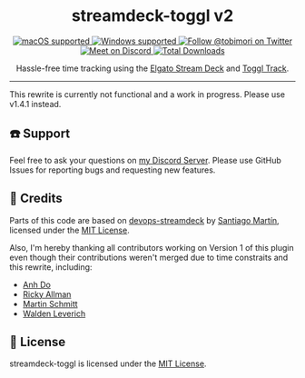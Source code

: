 <h1 align="center">streamdeck-toggl v2</h1>
<p align="center">
  <a href="#">
    <img src="https://img.shields.io/badge/macOS-✓-success?logo=apple&style=flat-square&logoColor=white" alt="macOS supported" />
  </a>
  <a href="#">
    <img src="https://img.shields.io/badge/Windows-✓-success?logo=windows-95&style=flat-square&logoColor=white" alt="Windows supported" />
  </a>
  <a href="https://twitter.com/tobimori">
    <img src="https://img.shields.io/twitter/follow/tobimori?color=%231da1f2&label=Follow%20%40tobimori&logo=twitter&logoColor=white&style=flat-square" alt="Follow @tobimori on Twitter" />
  </a>
  <a href="https://discord.gg/YWy3UAy">
    <img src="https://img.shields.io/discord/713669570929623150?label=Meet%20On%20Discord&logo=discord&logoColor=white&style=flat-square" alt="Meet on Discord" />
  </a>
  <a href="#">
    <img src="https://img.shields.io/endpoint?label=Downloads&style=flat-square&url=https%3A%2F%2Fstreamdeck.api.moeritz.io%2Fapi%2Fshields%2Fdownloads%2Fio.moeritz.streamdeck.toggl" alt="Total Downloads">
  </a>
</p>

<p align="center">
  Hassle-free time tracking using the <a href="https://www.elgato.com/en/gaming/stream-deck">Elgato Stream Deck</a> 
  and <a href="https://toggl.com/track/">Toggl Track</a>.
</p>

___

This rewrite is currently not functional and a work in progress. Please use v1.4.1 instead.

## ☎️ Support
Feel free to ask your questions on [my Discord Server](https://discord.gg/YWy3UAy). Please use GitHub Issues for reporting bugs and requesting new features.

## 👥 Credits
Parts of this code are based on [devops-streamdeck](https://github.com/SantiMA10/devops-streamdeck) by [Santiago Martín](https://github.com/SantiMA10), licensed under the [MIT License](https://github.com/SantiMA10/devops-streamdeck/blob/main/LICENSE).

Also, I'm hereby thanking all contributors working on Version 1 of this plugin even though their contributions weren't merged due to time constraits and this rewrite, including:
- [Anh Do](https://github.com/quanganhdo)
- [Ricky Allman](https://github.com/rallman)
- [Martin Schmitt](https://github.com/mschitt)
- [Walden Leverich](https://github.com/WaldenL)

## 📄 License
streamdeck-toggl is licensed under the [MIT License](LICENSE).
